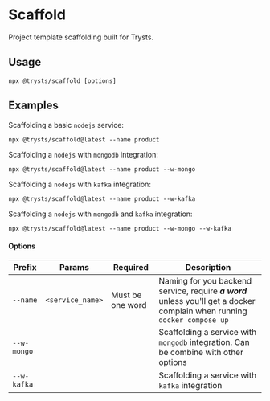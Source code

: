 # Scaffold

Project template scaffolding built for Trysts.

## Usage

```
npx @trysts/scaffold [options]
```

## Examples

Scaffolding a basic `nodejs` service:

```
npx @trysts/scaffold@latest --name product
```

Scaffolding a `nodejs` with `mongodb` integration:

```
npx @trysts/scaffold@latest --name product --w-mongo
```

Scaffolding a `nodejs` with `kafka` integration:

```
npx @trysts/scaffold@latest --name product --w-kafka
```

Scaffolding a `nodejs` with `mongodb` and `kafka` integration:

```
npx @trysts/scaffold@latest --name product --w-mongo --w-kafka
```

#### Options

| Prefix      | Params           | Required         | Description                                                                                                               |
| ----------- | ---------------- | ---------------- | ------------------------------------------------------------------------------------------------------------------------- |
| `--name`    | `<service_name>` | Must be one word | Naming for you backend service, require **_a word_** unless you'll get a docker complain when running `docker compose up` |
| `--w-mongo` |                  |                  | Scaffolding a service with `mongodb` integration. Can be combine with other options                                       |
| `--w-kafka` |                  |                  | Scaffolding a service with `kafka` integration                                                                            |
